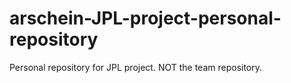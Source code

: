 # arschein-JPL-project-personal-repository
Personal repository for JPL project. NOT the team repository.
